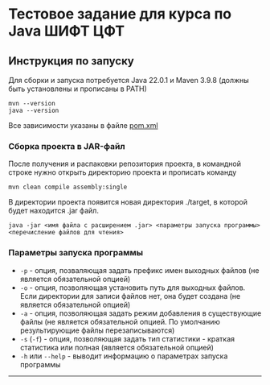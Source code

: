 # Тестовое задание для курса по Java ШИФТ ЦФТ

## Инструкция по запуску
Для сборки и запуска потребуется Java 22.0.1 и Maven 3.9.8 (должны быть установлены и прописаны в PATH)
```
mvn --version
java --version
```

Все зависимости указаны в файле [pom.xml](https://github.com/SonaArta/FileFilteringUtility/blob/master/pom.xml)


### Сборка проекта в JAR-файл
После получения и распаковки репозитория проекта, в командной строке нужно открыть директорию проекта и прописать команду
```
mvn clean compile assembly:single
```
В директории проекта появится новая директория ./target, в которой будет находится .jar файл.
```
java -jar <имя файла с расширением .jar> <параметры запуска программы> <перечисление файлов для чтения>
```
 
### Параметры запуска программы
+ ```-p``` - опция, позваляющая задать префикс имен выходных файлов (не является обязательной опцией)
+ ```-o``` - опция, позволяющая установить путь для выходных файлов. Если директории для записи файлов нет, она будет создана (не является обязательной опцией)
+ ```-a``` - опция, позволяющая задать режим добавления в существующие файлы (не является обязательной опцией. По умолчанию результирующие файлы перезаписываются)
+ ```-s``` (```-f```) - опция, позволяющая задать тип статистики - краткая статистика или полная (является обязательной опцией)
+ ```-h``` или ```--help``` - выводит информацию о параметрах запуска программы
---
